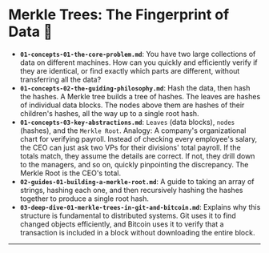 # Merkle Trees: The Fingerprint of Data 🧬


* **`01-concepts-01-the-core-problem.md`**: You have two large collections of data on different machines. How can you quickly and efficiently verify if they are identical, or find exactly which parts are different, without transferring all the data?
* **`01-concepts-02-the-guiding-philosophy.md`**: Hash the data, then hash the hashes. A Merkle tree builds a tree of hashes. The leaves are hashes of individual data blocks. The nodes above them are hashes of their children's hashes, all the way up to a single root hash.
* **`01-concepts-03-key-abstractions.md`**: `Leaves` (data blocks), `nodes` (hashes), and the `Merkle Root`. Analogy: A company's organizational chart for verifying payroll. Instead of checking every employee's salary, the CEO can just ask two VPs for their divisions' total payroll. If the totals match, they assume the details are correct. If not, they drill down to the managers, and so on, quickly pinpointing the discrepancy. The Merkle Root is the CEO's total.
* **`02-guides-01-building-a-merkle-root.md`**: A guide to taking an array of strings, hashing each one, and then recursively hashing the hashes together to produce a single root hash.
* **`03-deep-dive-01-merkle-trees-in-git-and-bitcoin.md`**: Explains why this structure is fundamental to distributed systems. Git uses it to find changed objects efficiently, and Bitcoin uses it to verify that a transaction is included in a block without downloading the entire block.

---
